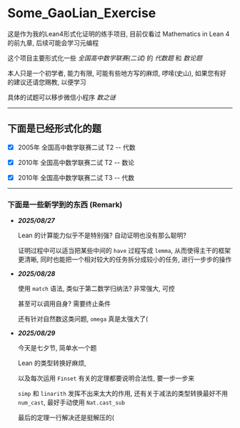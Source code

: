 # Some_GaoLian_Exercise

这是作为我的Lean4形式化证明的练手项目, 目前仅看过 Mathematics in Lean 4的前九章, 后续可能会学习元编程

这个项目主要形式化一些 *全国高中数学联赛(二试)* 的 *代数题* 和 *数论题*

本人只是一个初学者, 能力有限, 可能有些地方写的麻烦, 啰嗦(史山), 如果您有好的建议还请您赐教, 以便学习

具体的试题可以移步微信小程序 *数之谜*

----

## 下面是已经形式化的题

- [x] 2005年 全国高中数学联赛二试 T2 -- 代数
- [x] 2010年 全国高中数学联赛二试 T2 -- 数论
- [x] 2010年 全国高中数学联赛二试 T3 -- 代数
  


----

### 下面是一些新学到的东西 (Remark)

+ ***2025/08/27***
  
    Lean 的计算能力似乎不是特别强? 自动证明也没有那么聪明?

    证明过程中可以适当把某些中间的 `have` 过程写成 `lemma`, 从而使得主干的框架更清晰, 同时也能把一个相对较大的任务拆分成较小的任务, 进行一步步的操作

+ ***2025/08/28***
  
    使用 `match` 语法, 类似于第二数学归纳法? 非常强大, 可控

    甚至可以调用自身? 需要终止条件

    还有针对自然数这类问题, `omega` 真是太强大了(

+ ***2025/08/29***

    今天是七夕节, 简单水一个题

    Lean 的类型转换好麻烦, 
    
    以及每次运用 `Finset` 有关的定理都要说明合法性, 要一步一步来

    `simp` 和 `linarith` 发挥不出来太大的作用, 还有关于减法的类型转换最好不用 `num_cast`, 最好手动使用 `Nat.cast_sub` 

    最后的定理一行解决还是挺解压的(